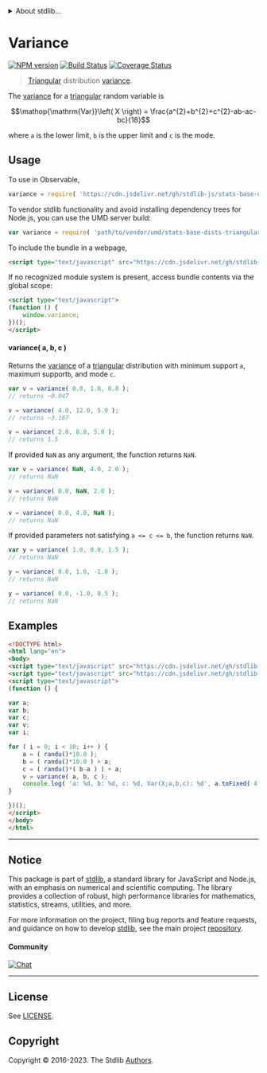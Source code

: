 <!--

@license Apache-2.0

Copyright (c) 2018 The Stdlib Authors.

Licensed under the Apache License, Version 2.0 (the "License");
you may not use this file except in compliance with the License.
You may obtain a copy of the License at

   http://www.apache.org/licenses/LICENSE-2.0

Unless required by applicable law or agreed to in writing, software
distributed under the License is distributed on an "AS IS" BASIS,
WITHOUT WARRANTIES OR CONDITIONS OF ANY KIND, either express or implied.
See the License for the specific language governing permissions and
limitations under the License.

-->


<details>
  <summary>
    About stdlib...
  </summary>
  <p>We believe in a future in which the web is a preferred environment for numerical computation. To help realize this future, we've built stdlib. stdlib is a standard library, with an emphasis on numerical and scientific computation, written in JavaScript (and C) for execution in browsers and in Node.js.</p>
  <p>The library is fully decomposable, being architected in such a way that you can swap out and mix and match APIs and functionality to cater to your exact preferences and use cases.</p>
  <p>When you use stdlib, you can be absolutely certain that you are using the most thorough, rigorous, well-written, studied, documented, tested, measured, and high-quality code out there.</p>
  <p>To join us in bringing numerical computing to the web, get started by checking us out on <a href="https://github.com/stdlib-js/stdlib">GitHub</a>, and please consider <a href="https://opencollective.com/stdlib">financially supporting stdlib</a>. We greatly appreciate your continued support!</p>
</details>

# Variance

[![NPM version][npm-image]][npm-url] [![Build Status][test-image]][test-url] [![Coverage Status][coverage-image]][coverage-url] <!-- [![dependencies][dependencies-image]][dependencies-url] -->

> [Triangular][triangular-distribution] distribution [variance][variance].

<!-- Section to include introductory text. Make sure to keep an empty line after the intro `section` element and another before the `/section` close. -->

<section class="intro">

The [variance][variance] for a [triangular][triangular-distribution] random variable is

<!-- <equation class="equation" label="eq:triangular_variance" align="center" raw="\operatorname{Var}\left( X \right) = \frac{a^{2}+b^{2}+c^{2}-ab-ac-bc}{18}" alt="Variance for a triangular distribution."> -->

```math
\mathop{\mathrm{Var}}\left( X \right) = \frac{a^{2}+b^{2}+c^{2}-ab-ac-bc}{18}
```

<!-- <div class="equation" align="center" data-raw-text="\operatorname{Var}\left( X \right) = \frac{a^{2}+b^{2}+c^{2}-ab-ac-bc}{18}" data-equation="eq:triangular_variance">
    <img src="https://cdn.jsdelivr.net/gh/stdlib-js/stdlib@51534079fef45e990850102147e8945fb023d1d0/lib/node_modules/@stdlib/stats/base/dists/triangular/variance/docs/img/equation_triangular_variance.svg" alt="Variance for a triangular distribution.">
    <br>
</div> -->

<!-- </equation> -->

where `a` is the lower limit, `b` is the upper limit and `c` is the mode.

</section>

<!-- /.intro -->

<!-- Package usage documentation. -->



<section class="usage">

## Usage

To use in Observable,

```javascript
variance = require( 'https://cdn.jsdelivr.net/gh/stdlib-js/stats-base-dists-triangular-variance@v0.1.0-umd/browser.js' )
```

To vendor stdlib functionality and avoid installing dependency trees for Node.js, you can use the UMD server build:

```javascript
var variance = require( 'path/to/vendor/umd/stats-base-dists-triangular-variance/index.js' )
```

To include the bundle in a webpage,

```html
<script type="text/javascript" src="https://cdn.jsdelivr.net/gh/stdlib-js/stats-base-dists-triangular-variance@v0.1.0-umd/browser.js"></script>
```

If no recognized module system is present, access bundle contents via the global scope:

```html
<script type="text/javascript">
(function () {
    window.variance;
})();
</script>
```

#### variance( a, b, c )

Returns the [variance][variance] of a [triangular][triangular-distribution] distribution with minimum support `a`, maximum support`b`, and mode `c`.

```javascript
var v = variance( 0.0, 1.0, 0.8 );
// returns ~0.047

v = variance( 4.0, 12.0, 5.0 );
// returns ~3.167

v = variance( 2.0, 8.0, 5.0 );
// returns 1.5
```

If provided `NaN` as any argument, the function returns `NaN`.

```javascript
var v = variance( NaN, 4.0, 2.0 );
// returns NaN

v = variance( 0.0, NaN, 2.0 );
// returns NaN

v = variance( 0.0, 4.0, NaN );
// returns NaN
```

If provided parameters not satisfying `a <= c <= b`, the function returns `NaN`.

```javascript
var y = variance( 1.0, 0.0, 1.5 );
// returns NaN

y = variance( 0.0, 1.0, -1.0 );
// returns NaN

y = variance( 0.0, -1.0, 0.5 );
// returns NaN
```

</section>

<!-- /.usage -->

<!-- Package usage notes. Make sure to keep an empty line after the `section` element and another before the `/section` close. -->

<section class="notes">

</section>

<!-- /.notes -->

<!-- Package usage examples. -->

<section class="examples">

## Examples

<!-- eslint no-undef: "error" -->

```html
<!DOCTYPE html>
<html lang="en">
<body>
<script type="text/javascript" src="https://cdn.jsdelivr.net/gh/stdlib-js/random-base-randu@umd/browser.js"></script>
<script type="text/javascript" src="https://cdn.jsdelivr.net/gh/stdlib-js/stats-base-dists-triangular-variance@v0.1.0-umd/browser.js"></script>
<script type="text/javascript">
(function () {

var a;
var b;
var c;
var v;
var i;

for ( i = 0; i < 10; i++ ) {
    a = ( randu()*10.0 );
    b = ( randu()*10.0 ) + a;
    c = ( randu()*( b-a ) ) + a;
    v = variance( a, b, c );
    console.log( 'a: %d, b: %d, c: %d, Var(X;a,b,c): %d', a.toFixed( 4 ), b.toFixed( 4 ), c.toFixed( 4 ), v.toFixed( 4 ) );
}

})();
</script>
</body>
</html>
```

</section>

<!-- /.examples -->

<!-- Section to include cited references. If references are included, add a horizontal rule *before* the section. Make sure to keep an empty line after the `section` element and another before the `/section` close. -->

<section class="references">

</section>

<!-- /.references -->

<!-- Section for related `stdlib` packages. Do not manually edit this section, as it is automatically populated. -->

<section class="related">

</section>

<!-- /.related -->

<!-- Section for all links. Make sure to keep an empty line after the `section` element and another before the `/section` close. -->


<section class="main-repo" >

* * *

## Notice

This package is part of [stdlib][stdlib], a standard library for JavaScript and Node.js, with an emphasis on numerical and scientific computing. The library provides a collection of robust, high performance libraries for mathematics, statistics, streams, utilities, and more.

For more information on the project, filing bug reports and feature requests, and guidance on how to develop [stdlib][stdlib], see the main project [repository][stdlib].

#### Community

[![Chat][chat-image]][chat-url]

---

## License

See [LICENSE][stdlib-license].


## Copyright

Copyright &copy; 2016-2023. The Stdlib [Authors][stdlib-authors].

</section>

<!-- /.stdlib -->

<!-- Section for all links. Make sure to keep an empty line after the `section` element and another before the `/section` close. -->

<section class="links">

[npm-image]: http://img.shields.io/npm/v/@stdlib/stats-base-dists-triangular-variance.svg
[npm-url]: https://npmjs.org/package/@stdlib/stats-base-dists-triangular-variance

[test-image]: https://github.com/stdlib-js/stats-base-dists-triangular-variance/actions/workflows/test.yml/badge.svg?branch=v0.1.0
[test-url]: https://github.com/stdlib-js/stats-base-dists-triangular-variance/actions/workflows/test.yml?query=branch:v0.1.0

[coverage-image]: https://img.shields.io/codecov/c/github/stdlib-js/stats-base-dists-triangular-variance/main.svg
[coverage-url]: https://codecov.io/github/stdlib-js/stats-base-dists-triangular-variance?branch=main

<!--

[dependencies-image]: https://img.shields.io/david/stdlib-js/stats-base-dists-triangular-variance.svg
[dependencies-url]: https://david-dm.org/stdlib-js/stats-base-dists-triangular-variance/main

-->

[chat-image]: https://img.shields.io/gitter/room/stdlib-js/stdlib.svg
[chat-url]: https://app.gitter.im/#/room/#stdlib-js_stdlib:gitter.im

[stdlib]: https://github.com/stdlib-js/stdlib

[stdlib-authors]: https://github.com/stdlib-js/stdlib/graphs/contributors

[umd]: https://github.com/umdjs/umd
[es-module]: https://developer.mozilla.org/en-US/docs/Web/JavaScript/Guide/Modules

[deno-url]: https://github.com/stdlib-js/stats-base-dists-triangular-variance/tree/deno
[umd-url]: https://github.com/stdlib-js/stats-base-dists-triangular-variance/tree/umd
[esm-url]: https://github.com/stdlib-js/stats-base-dists-triangular-variance/tree/esm
[branches-url]: https://github.com/stdlib-js/stats-base-dists-triangular-variance/blob/main/branches.md

[stdlib-license]: https://raw.githubusercontent.com/stdlib-js/stats-base-dists-triangular-variance/main/LICENSE

[triangular-distribution]: https://en.wikipedia.org/wiki/Triangular_distribution

[variance]: https://en.wikipedia.org/wiki/Variance

</section>

<!-- /.links -->
